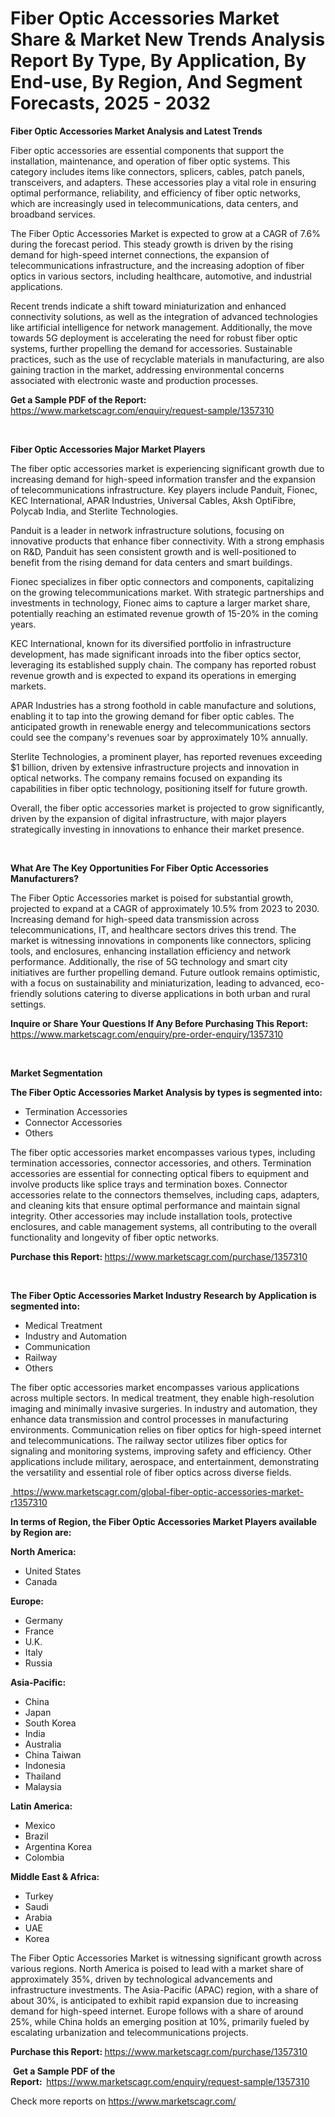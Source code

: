 <p><h1>Fiber Optic Accessories Market Share & Market New Trends Analysis Report By Type, By Application, By End-use, By Region, And Segment Forecasts, 2025 - 2032</h1></p><p><strong>Fiber Optic Accessories Market Analysis and Latest Trends</strong></p>
<p><p>Fiber optic accessories are essential components that support the installation, maintenance, and operation of fiber optic systems. This category includes items like connectors, splicers, cables, patch panels, transceivers, and adapters. These accessories play a vital role in ensuring optimal performance, reliability, and efficiency of fiber optic networks, which are increasingly used in telecommunications, data centers, and broadband services.</p><p>The Fiber Optic Accessories Market is expected to grow at a CAGR of 7.6% during the forecast period. This steady growth is driven by the rising demand for high-speed internet connections, the expansion of telecommunications infrastructure, and the increasing adoption of fiber optics in various sectors, including healthcare, automotive, and industrial applications. </p><p>Recent trends indicate a shift toward miniaturization and enhanced connectivity solutions, as well as the integration of advanced technologies like artificial intelligence for network management. Additionally, the move towards 5G deployment is accelerating the need for robust fiber optic systems, further propelling the demand for accessories. Sustainable practices, such as the use of recyclable materials in manufacturing, are also gaining traction in the market, addressing environmental concerns associated with electronic waste and production processes.</p></p>
<p><strong>Get a Sample PDF of the Report:&nbsp;</strong> <a href="https://www.marketscagr.com/enquiry/request-sample/1357310?utm_campaign=1920&utm_medium=2&utm_source=Github&utm_content=ia&utm_term=10022025&utm_id=fiber-optic-accessories">https://www.marketscagr.com/enquiry/request-sample/1357310</a></p>
<p>&nbsp;</p>
<p><strong>Fiber Optic Accessories Major Market Players</strong></p>
<p><p>The fiber optic accessories market is experiencing significant growth due to increasing demand for high-speed information transfer and the expansion of telecommunications infrastructure. Key players include Panduit, Fionec, KEC International, APAR Industries, Universal Cables, Aksh OptiFibre, Polycab India, and Sterlite Technologies. </p><p>Panduit is a leader in network infrastructure solutions, focusing on innovative products that enhance fiber connectivity. With a strong emphasis on R&D, Panduit has seen consistent growth and is well-positioned to benefit from the rising demand for data centers and smart buildings.</p><p>Fionec specializes in fiber optic connectors and components, capitalizing on the growing telecommunications market. With strategic partnerships and investments in technology, Fionec aims to capture a larger market share, potentially reaching an estimated revenue growth of 15-20% in the coming years.</p><p>KEC International, known for its diversified portfolio in infrastructure development, has made significant inroads into the fiber optics sector, leveraging its established supply chain. The company has reported robust revenue growth and is expected to expand its operations in emerging markets.</p><p>APAR Industries has a strong foothold in cable manufacture and solutions, enabling it to tap into the growing demand for fiber optic cables. The anticipated growth in renewable energy and telecommunications sectors could see the company's revenues soar by approximately 10% annually.</p><p>Sterlite Technologies, a prominent player, has reported revenues exceeding $1 billion, driven by extensive infrastructure projects and innovation in optical networks. The company remains focused on expanding its capabilities in fiber optic technology, positioning itself for future growth.</p><p>Overall, the fiber optic accessories market is projected to grow significantly, driven by the expansion of digital infrastructure, with major players strategically investing in innovations to enhance their market presence.</p></p>
<p>&nbsp;</p>
<p><strong>What Are The Key Opportunities For Fiber Optic Accessories Manufacturers?</strong></p>
<p><p>The Fiber Optic Accessories market is poised for substantial growth, projected to expand at a CAGR of approximately 10.5% from 2023 to 2030. Increasing demand for high-speed data transmission across telecommunications, IT, and healthcare sectors drives this trend. The market is witnessing innovations in components like connectors, splicing tools, and enclosures, enhancing installation efficiency and network performance. Additionally, the rise of 5G technology and smart city initiatives are further propelling demand. Future outlook remains optimistic, with a focus on sustainability and miniaturization, leading to advanced, eco-friendly solutions catering to diverse applications in both urban and rural settings.</p></p>
<p><strong>Inquire or Share Your Questions If Any Before Purchasing This Report:</strong> <a href="https://www.marketscagr.com/enquiry/pre-order-enquiry/1357310?utm_campaign=1920&utm_medium=2&utm_source=Github&utm_content=ia&utm_term=10022025&utm_id=fiber-optic-accessories">https://www.marketscagr.com/enquiry/pre-order-enquiry/1357310</a></p>
<p>&nbsp;</p>
<p><strong>Market Segmentation</strong></p>
<p><strong>The Fiber Optic Accessories Market Analysis by types is segmented into:</strong></p>
<p><ul><li>Termination Accessories</li><li>Connector Accessories</li><li>Others</li></ul></p>
<p><p>The fiber optic accessories market encompasses various types, including termination accessories, connector accessories, and others. Termination accessories are essential for connecting optical fibers to equipment and involve products like splice trays and termination boxes. Connector accessories relate to the connectors themselves, including caps, adapters, and cleaning kits that ensure optimal performance and maintain signal integrity. Other accessories may include installation tools, protective enclosures, and cable management systems, all contributing to the overall functionality and longevity of fiber optic networks.</p></p>
<p><strong>Purchase this Report:&nbsp;</strong><a href="https://www.marketscagr.com/purchase/1357310?utm_campaign=1920&utm_medium=2&utm_source=Github&utm_content=ia&utm_term=10022025&utm_id=fiber-optic-accessories">https://www.marketscagr.com/purchase/1357310</a></p>
<p>&nbsp;</p>
<p><strong>The Fiber Optic Accessories Market Industry Research by Application is segmented into:</strong></p>
<p><ul><li>Medical Treatment</li><li>Industry and Automation</li><li>Communication</li><li>Railway</li><li>Others</li></ul></p>
<p><p>The fiber optic accessories market encompasses various applications across multiple sectors. In medical treatment, they enable high-resolution imaging and minimally invasive surgeries. In industry and automation, they enhance data transmission and control processes in manufacturing environments. Communication relies on fiber optics for high-speed internet and telecommunications. The railway sector utilizes fiber optics for signaling and monitoring systems, improving safety and efficiency. Other applications include military, aerospace, and entertainment, demonstrating the versatility and essential role of fiber optics across diverse fields.</p></p>
<p><a href="https://www.marketscagr.com/global-fiber-optic-accessories-market-r1357310?utm_campaign=1920&utm_medium=2&utm_source=Github&utm_content=ia&utm_term=10022025&utm_id=fiber-optic-accessories">&nbsp;https://www.marketscagr.com/global-fiber-optic-accessories-market-r1357310</a></p>
<p><strong>In terms of Region, the Fiber Optic Accessories Market Players available by Region are:</strong></p>
<p>
    <p> <strong> North America: </strong>
        <ul>
            <li>United States</li>
            <li>Canada</li>
        </ul>
        </p> 
    <p> <strong> Europe: </strong>
        <ul>
            <li>Germany</li>
            <li>France</li>
            <li>U.K.</li>
            <li>Italy</li>
            <li>Russia</li>
        </ul>
        </p> 
    <p> <strong> Asia-Pacific: </strong>
        <ul>
            <li>China</li>
            <li>Japan</li>
            <li>South Korea</li>
            <li>India</li>
            <li>Australia</li>
            <li>China Taiwan</li>
            <li>Indonesia</li>
            <li>Thailand</li>
            <li>Malaysia</li>
        </ul>
        </p> 
    <p> <strong> Latin America: </strong>
        <ul>
            <li>Mexico</li>
            <li>Brazil</li>
            <li>Argentina Korea</li>
            <li>Colombia</li>
        </ul>
        </p> 
    <p> <strong> Middle East & Africa: </strong>
        <ul>
            <li>Turkey</li>
            <li>Saudi</li>
            <li>Arabia</li>
            <li>UAE</li>
            <li>Korea</li>
        </ul>
    </p>
    </p>
<p><p>The Fiber Optic Accessories Market is witnessing significant growth across various regions. North America is poised to lead with a market share of approximately 35%, driven by technological advancements and infrastructure investments. The Asia-Pacific (APAC) region, with a share of about 30%, is anticipated to exhibit rapid expansion due to increasing demand for high-speed internet. Europe follows with a share of around 25%, while China holds an emerging position at 10%, primarily fueled by escalating urbanization and telecommunications projects.</p></p>
<p><strong>Purchase this Report: </strong><a href="https://www.marketscagr.com/purchase/1357310?utm_campaign=1920&utm_medium=2&utm_source=Github&utm_content=ia&utm_term=10022025&utm_id=fiber-optic-accessories">https://www.marketscagr.com/purchase/1357310</a></p>
<p>&nbsp;<strong>Get a Sample PDF of the Report:&nbsp;&nbsp;</strong><a href="https://www.marketscagr.com/enquiry/request-sample/1357310?utm_campaign=1920&utm_medium=2&utm_source=Github&utm_content=ia&utm_term=10022025&utm_id=fiber-optic-accessories">https://www.marketscagr.com/enquiry/request-sample/1357310</a></p>
<p><strong></strong></p>
<p>Check more reports on <a href="https://www.marketscagr.com/?utm_campaign=1920&utm_medium=2&utm_source=Github&utm_content=ia&utm_term=10022025&utm_id=fiber-optic-accessories">https://www.marketscagr.com/</a></p>